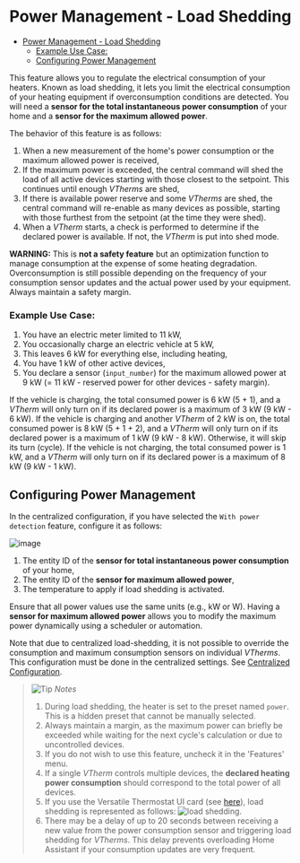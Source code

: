 # Power Management - Load Shedding

- [Power Management - Load Shedding](#power-management---load-shedding)
    - [Example Use Case:](#example-use-case)
  - [Configuring Power Management](#configuring-power-management)

This feature allows you to regulate the electrical consumption of your heaters. Known as load shedding, it lets you limit the electrical consumption of your heating equipment if overconsumption conditions are detected.
You will need a **sensor for the total instantaneous power consumption** of your home and a **sensor for the maximum allowed power**.

The behavior of this feature is as follows:
1. When a new measurement of the home's power consumption or the maximum allowed power is received,
2. If the maximum power is exceeded, the central command will shed the load of all active devices starting with those closest to the setpoint. This continues until enough _VTherms_ are shed,
3. If there is available power reserve and some _VTherms_ are shed, the central command will re-enable as many devices as possible, starting with those furthest from the setpoint (at the time they were shed).
4. When a _VTherm_ starts, a check is performed to determine if the declared power is available. If not, the _VTherm_ is put into shed mode.

**WARNING:** This is **not a safety feature** but an optimization function to manage consumption at the expense of some heating degradation. Overconsumption is still possible depending on the frequency of your consumption sensor updates and the actual power used by your equipment. Always maintain a safety margin.

### Example Use Case:
1. You have an electric meter limited to 11 kW,
2. You occasionally charge an electric vehicle at 5 kW,
3. This leaves 6 kW for everything else, including heating,
4. You have 1 kW of other active devices,
5. You declare a sensor (`input_number`) for the maximum allowed power at 9 kW (= 11 kW - reserved power for other devices - safety margin).

If the vehicle is charging, the total consumed power is 6 kW (5 + 1), and a _VTherm_ will only turn on if its declared power is a maximum of 3 kW (9 kW - 6 kW).
If the vehicle is charging and another _VTherm_ of 2 kW is on, the total consumed power is 8 kW (5 + 1 + 2), and a _VTherm_ will only turn on if its declared power is a maximum of 1 kW (9 kW - 8 kW). Otherwise, it will skip its turn (cycle).
If the vehicle is not charging, the total consumed power is 1 kW, and a _VTherm_ will only turn on if its declared power is a maximum of 8 kW (9 kW - 1 kW).

## Configuring Power Management

In the centralized configuration, if you have selected the `With power detection` feature, configure it as follows:

![image](images/config-power.png)

1. The entity ID of the **sensor for total instantaneous power consumption** of your home,
2. The entity ID of the **sensor for maximum allowed power**,
3. The temperature to apply if load shedding is activated.

Ensure that all power values use the same units (e.g., kW or W).
Having a **sensor for maximum allowed power** allows you to modify the maximum power dynamically using a scheduler or automation.

Note that due to centralized load-shedding, it is not possible to override the consumption and maximum consumption sensors on individual _VTherms_. This configuration must be done in the centralized settings. See [Centralized Configuration](./creation.md#centralized-configuration).

> ![Tip](images/tips.png) _*Notes*_
>
> 1. During load shedding, the heater is set to the preset named `power`. This is a hidden preset that cannot be manually selected.
> 2. Always maintain a margin, as the maximum power can briefly be exceeded while waiting for the next cycle's calculation or due to uncontrolled devices.
> 3. If you do not wish to use this feature, uncheck it in the 'Features' menu.
> 4. If a single _VTherm_ controls multiple devices, the **declared heating power consumption** should correspond to the total power of all devices.
> 5. If you use the Versatile Thermostat UI card (see [here](additions.md#better-with-the-versatile-thermostat-ui-card)), load shedding is represented as follows: ![load shedding](images/power-exceeded-icon.png).
> 6. There may be a delay of up to 20 seconds between receiving a new value from the power consumption sensor and triggering load shedding for _VTherms_. This delay prevents overloading Home Assistant if your consumption updates are very frequent.